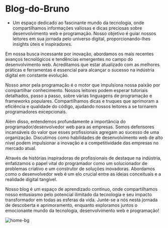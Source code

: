 
# Blog-do-Bruno
- Um espaço dedicado ao fascinante mundo da tecnologia, onde compartilhamos informações valiosas e dicas preciosas sobre desenvolvimento web e programação. Nosso objetivo é guiar nossos leitores em sua jornada pelo universo digital, proporcionando-lhes insights úteis e inspiradores.

Em nossa busca incessante por inovação, abordamos os mais recentes avanços tecnológicos e tendências emergentes no campo do desenvolvimento web. Acreditamos que estar atualizado com as melhores práticas e ferramentas é essencial para alcançar o sucesso na indústria digital em constante evolução.

Nosso amor pela programação é o motor que impulsiona nossa paixão por compartilhar conhecimento. Nossos leitores podem esperar tutoriais detalhados, passo a passo, sobre várias linguagens de programação e frameworks populares. Compartilhamos dicas e truques que aprimoram a eficiência e qualidade do código, ajudando nossos leitores a se tornarem programadores excepcionais.

Além disso, entendemos profundamente a importância do programador/desenvolvedor web para as empresas. Somos defensores incansáveis do valor que esses profissionais agregam ao sucesso de uma organização. Discutimos como habilidades de desenvolvimento web de alto nível podem impulsionar a inovação e a competitividade das empresas no mercado atual.

Através de histórias inspiradoras de profissionais de destaque na indústria, enfatizamos o papel vital do programador como um solucionador de problemas criativo e um construtor de soluções inovadoras. Abordamos como o desenvolvedor web é um elo crucial entre as ideias conceituais e a realidade digital tangível.

Nosso blog é um espaço de aprendizado contínuo, onde compartilhamos nosso entusiasmo pelo potencial ilimitado da tecnologia e seu impacto transformador em todas as esferas da vida. Junte-se a nós nesta jornada de descoberta e aprimoramento, enquanto exploramos juntos o emocionante mundo da tecnologia, desenvolvimento web e programação!

![home-bg](https://github.com/bbferreira/Blog-do-Bruno/assets/108810673/ae0b200a-7e1a-44fb-92e2-e3b1f80978a3)


